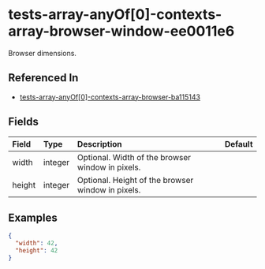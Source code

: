 
# tests-array-anyOf[0]-contexts-array-browser-window-ee0011e6

Browser dimensions.

## Referenced In

- [tests-array-anyOf[0]-contexts-array-browser-ba115143](/docs/references/schemas/tests-array-anyof-0--contexts-array-browser-ba115143)

## Fields

Field | Type | Description | Default
:-- | :-- | :-- | :--
width | integer | Optional. Width of the browser window in pixels. | 
height | integer | Optional. Height of the browser window in pixels. | 

## Examples

```json
{
  "width": 42,
  "height": 42
}
```
